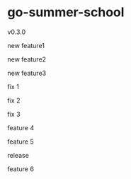 # go-summer-school

v0.3.0

new feature1

new feature2

new feature3

fix 1

fix 2

fix 3

feature 4

feature 5

release

feature 6